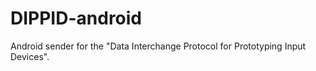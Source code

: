 # DIPPID-android
Android sender for the "Data Interchange Protocol for Prototyping Input Devices". 
